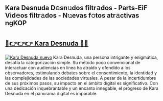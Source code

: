## Kara Desnuda D𝚎sn𝚞dos filtr𝚊dos - Parts-EiF Vid𝚎os filtr𝚊dos - N𝚞evas f𝚘tos atr𝚊ctivas ngKOP

# <h2><a href="http://mbd7nj8.tromn.icu/?c=Kara+Desnuda">🔗👉👉👉 Kara Desnuda 🔗🔗</a></h2>

[![Kara Desnuda nuevo](https://i.imgur.com/pEAQMta.gif)](http://mbd7nj8.tromn.icu/?c=Kara+Desnuda)
Kara Desnuda, una persona intrigante y enigmática, desafía la categorización simple. Su método poco convencional de interactuar con audiencias en línea ha atraído y ofendido a los observadores, estimulando debates sobre el consentimiento, la identidad y las complejidades de las sociedades virtuales. A pesar de la incertidumbre de sus próximos pasos, su impacto en el ámbito digital es significativo. Con una dedicación inquebrantable y un encanto innegable, el progreso de Kara Desnuda en el panorama digital es imparable.
